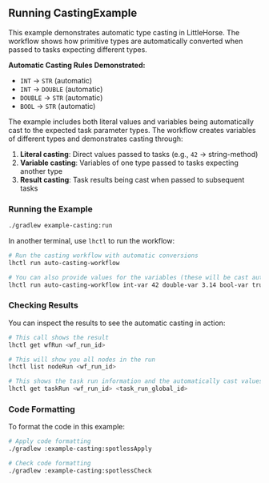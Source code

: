 ## Running CastingExample

This example demonstrates automatic type casting in LittleHorse. The workflow shows how primitive types are automatically converted when passed to tasks expecting different types.

**Automatic Casting Rules Demonstrated:**
- `INT` → `STR` (automatic)
- `INT` → `DOUBLE` (automatic)  
- `DOUBLE` → `STR` (automatic)
- `BOOL` → `STR` (automatic)

The example includes both literal values and variables being automatically cast to the expected task parameter types. The workflow creates variables of different types and demonstrates casting through:

1. **Literal casting**: Direct values passed to tasks (e.g., `42` → string-method)
2. **Variable casting**: Variables of one type passed to tasks expecting another type
3. **Result casting**: Task results being cast when passed to subsequent tasks

### Running the Example

```bash
./gradlew example-casting:run
```

In another terminal, use `lhctl` to run the workflow:

```bash
# Run the casting workflow with automatic conversions
lhctl run auto-casting-workflow

# You can also provide values for the variables (these will be cast automatically)
lhctl run auto-casting-workflow int-var 42 double-var 3.14 bool-var true string-var "hello"
```

### Checking Results

You can inspect the results to see the automatic casting in action:

```bash
# This call shows the result
lhctl get wfRun <wf_run_id>

# This will show you all nodes in the run
lhctl list nodeRun <wf_run_id>

# This shows the task run information and the automatically cast values
lhctl get taskRun <wf_run_id> <task_run_global_id>
```

### Code Formatting

To format the code in this example:

```bash
# Apply code formatting
./gradlew :example-casting:spotlessApply

# Check code formatting
./gradlew :example-casting:spotlessCheck
```
